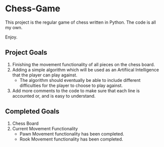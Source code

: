# Chess-Game

This project is the regular game of chess written in Python.
The code is all my own.

Enjoy.

## Project Goals
1) Finishing the movement functionality of all pieces on the chess board.
2) Adding a simple algorithm which will be used as an Artifiical Intelligence that the player can play against. 
   - The algorithm should eventually be able to include different difficulties for the player to choose to play against.
3) Add more comments to the code to make sure that each line is accounted or, and is easy to understand. 

## Completed Goals
1) Chess Board
2) Current Movement Functionality
   - Pawn Movement functionality has been completed. 
   - Rook Movement functionality has been completed. 
